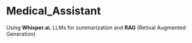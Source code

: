 # Medical_Assistant

Using **Whisper.ai**, LLMs for summarization and **RAG** (Retival Augmented Generation)
